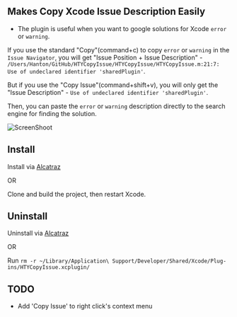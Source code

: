 ## Makes Copy Xcode Issue Description Easily

- The plugin is useful when you want to google solutions for Xcode `error` or `warning`.

If you use the standard "Copy"(command+c) to copy `error` or `warning` in the `Issue Navigator`, you will get "Issue Position + Issue Description" - `/Users/Hanton/GitHub/HTYCopyIssue/HTYCopyIssue/HTYCopyIssue.m:21:7: Use of undeclared identifier 'sharedPlugin'`.

But if you use the "Copy Issue"(command+shift+v), you will only get the "Issue Description" - `Use of undeclared identifier 'sharedPlugin'`.

Then, you can paste the `error` or `warning` description directly to the search engine for finding the solution. 

![ScreenShoot](https://github.com/hanton/CopyIssue-Xcode-Plugin/blob/master/ScreenShot.png)


## Install

Install via [Alcatraz](http://alcatraz.io/)

OR

Clone and build the project, then restart Xcode.

## Uninstall

Uninstall via [Alcatraz](http://alcatraz.io/)

OR

Run `rm -r ~/Library/Application\ Support/Developer/Shared/Xcode/Plug-ins/HTYCopyIssue.xcplugin/`


## TODO
- Add 'Copy Issue' to right click's context menu

